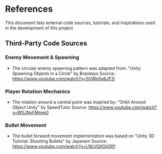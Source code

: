 # References

This document lists external code sources, tutorials, and inspirations used in the development of this project.

## Third-Party Code Sources

### Enemy Movement & Spawning
- The circular enemy spawning pattern was adapted from: "Unity Spawning Objects in a Circle" by Brackeys
  Source: https://www.youtube.com/watch?v=5GWp5g6JF2I

### Player Rotation Mechanics
- The rotation around a central point was inspired by: "Orbit Around Object Unity" by SpeedTutor
  Source: https://www.youtube.com/watch?v=WSJNxFMmej0

### Bullet Movement
- The bullet forward movement implementation was based on "Unity 3D Tutorial: Shooting Bullets" by Jayanam
  Source: https://www.youtube.com/watch?v=LNLVQXGtGRY

